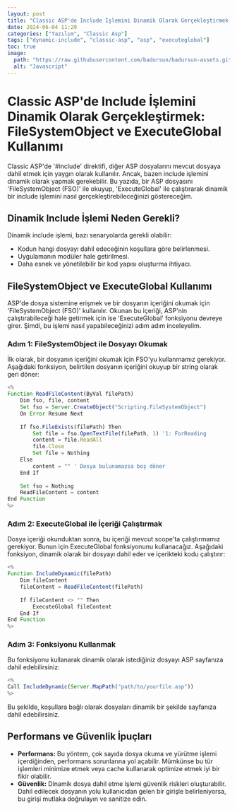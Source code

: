 ```yaml
---
layout: post
title: "Classic ASP'de Include İşlemini Dinamik Olarak Gerçekleştirmek: FileSystemObject ve ExecuteGlobal Kullanımı"
date: 2024-06-04 11:29
categories: ["Yazılım", "Classic Asp"]
tags: ["dynamic-include", "classic-asp", "asp", "executeglobal"]
toc: true
image:
  path: "https://raw.githubusercontent.com/badursun/badursun-assets.github.io/refs/heads/main/img/asp.jpg"
  alt: "Javascript"
---
```


# Classic ASP'de Include İşlemini Dinamik Olarak Gerçekleştirmek: FileSystemObject ve ExecuteGlobal Kullanımı

Classic ASP'de '#include' direktifi, diğer ASP dosyalarını mevcut dosyaya dahil etmek için yaygın olarak kullanılır. Ancak, bazen include işlemini dinamik olarak yapmak gerekebilir. Bu yazıda, bir ASP dosyasını 'FileSystemObject (FSO)' ile okuyup, 'ExecuteGlobal' ile çalıştırarak dinamik bir include işlemini nasıl gerçekleştirebileceğinizi göstereceğim.

## Dinamik Include İşlemi Neden Gerekli?
Dinamik include işlemi, bazı senaryolarda gerekli olabilir:
- Kodun hangi dosyayı dahil edeceğinin koşullara göre belirlenmesi.
- Uygulamanın modüler hale getirilmesi.
- Daha esnek ve yönetilebilir bir kod yapısı oluşturma ihtiyacı.

## FileSystemObject ve ExecuteGlobal Kullanımı
ASP'de dosya sistemine erişmek ve bir dosyanın içeriğini okumak için 'FileSystemObject (FSO)' kullanılır. Okunan bu içeriği, ASP'nin çalıştırabileceği hale getirmek için ise 'ExecuteGlobal' fonksiyonu devreye girer. Şimdi, bu işlemi nasıl yapabileceğinizi adım adım inceleyelim.

### Adım 1: FileSystemObject ile Dosyayı Okumak
İlk olarak, bir dosyanın içeriğini okumak için FSO'yu kullanmamız gerekiyor. Aşağıdaki fonksiyon, belirtilen dosyanın içeriğini okuyup bir string olarak geri döner:

```javascript
<%
Function ReadFileContent(ByVal filePath)
    Dim fso, file, content
    Set fso = Server.CreateObject("Scripting.FileSystemObject")
    On Error Resume Next
    
    If fso.FileExists(filePath) Then
        Set file = fso.OpenTextFile(filePath, 1) '1: ForReading
        content = file.ReadAll
        file.Close
        Set file = Nothing
    Else
        content = "" ' Dosya bulunamazsa boş döner
    End If
    
    Set fso = Nothing
    ReadFileContent = content
End Function
%>
```

### Adım 2: ExecuteGlobal ile İçeriği Çalıştırmak
Dosya içeriği okunduktan sonra, bu içeriği mevcut scope'ta çalıştırmamız gerekiyor. Bunun için ExecuteGlobal fonksiyonunu kullanacağız. Aşağıdaki fonksiyon, dinamik olarak bir dosyayı dahil eder ve içerikteki kodu çalıştırır:

```javascript
<%
Function IncludeDynamic(filePath)
    Dim fileContent
    fileContent = ReadFileContent(filePath)
    
    If fileContent <> "" Then
        ExecuteGlobal fileContent
    End If
End Function
%>
```

### Adım 3: Fonksiyonu Kullanmak
Bu fonksiyonu kullanarak dinamik olarak istediğiniz dosyayı ASP sayfanıza dahil edebilirsiniz:

```javascript
<%
Call IncludeDynamic(Server.MapPath("path/to/yourfile.asp"))
%>
```
Bu şekilde, koşullara bağlı olarak dosyaları dinamik bir şekilde sayfanıza dahil edebilirsiniz.

## Performans ve Güvenlik İpuçları
- **Performans:** Bu yöntem, çok sayıda dosya okuma ve yürütme işlemi içerdiğinden, performans sorunlarına yol açabilir. Mümkünse bu tür işlemleri minimize etmek veya cache kullanarak optimize etmek iyi bir fikir olabilir.
- **Güvenlik:** Dinamik dosya dahil etme işlemi güvenlik riskleri oluşturabilir. Dahil edilecek dosyanın yolu kullanıcıdan gelen bir girişle belirleniyorsa, bu girişi mutlaka doğrulayın ve sanitize edin.
